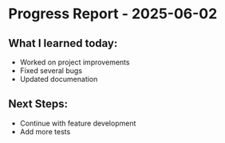 # Progress Report - 2025-06-02
## What I learned today:
- Worked on project improvements
- Fixed several bugs
- Updated documenation

## Next Steps:
- Continue with feature development
- Add more tests
